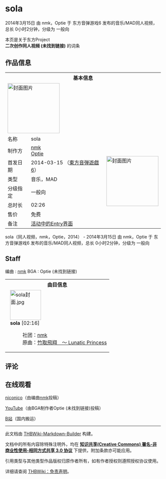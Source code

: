 # sola

<!-- source html: G:\repos\THBWiki-Markdown-Builder\THBWikiMarkdown\Temp\main\7\75\ns0%3Asola.html -->

2014年3月15日 由 nmk，Optie 于 东方音弹游戏6 发布的音乐/MAD同人视频，总长 0小时2分钟，分级为 一般向

本页是关于东方Project  
 **二次创作同人视频 (未找到链接)** 的词条

## 作品信息

<table><tbody><tr><th colspan="3">基本信息</th></tr><tr><td class="cover-artwork-mobile" colspan="2"><a href="./文件-sola封面.jpg.md" class="image" title="封面图片"><img alt="封面图片" src="https://upload.thwiki.cc/thumb/2/2d/sola%E5%B0%81%E9%9D%A2.jpg/168px-sola%E5%B0%81%E9%9D%A2.jpg" decoding="async" loading="lazy" width="168" height="162" srcset="https://upload.thwiki.cc/thumb/2/2d/sola%E5%B0%81%E9%9D%A2.jpg/252px-sola%E5%B0%81%E9%9D%A2.jpg 1.5x, https://upload.thwiki.cc/thumb/2/2d/sola%E5%B0%81%E9%9D%A2.jpg/336px-sola%E5%B0%81%E9%9D%A2.jpg 2x" data-file-width="993" data-file-height="959"></a></td>
</tr><tr><td class="label">名称</td><td colspan="2"> sola </td></tr><tr><td class="label">制作方</td><td><a href="./nmk.md" title="nmk">nmk</a><br><a href="/index.php?title=Optie&amp;action=edit&amp;redlink=1" class="new" title="Optie（页面不存在）">Optie</a></td><td class="cover-artwork" rowspan="6" style="min-width:168px;"><a href="./文件-sola封面.jpg.md" class="image" title="封面图片"><img alt="封面图片" src="https://upload.thwiki.cc/thumb/2/2d/sola%E5%B0%81%E9%9D%A2.jpg/168px-sola%E5%B0%81%E9%9D%A2.jpg" decoding="async" loading="lazy" width="168" height="162" srcset="https://upload.thwiki.cc/thumb/2/2d/sola%E5%B0%81%E9%9D%A2.jpg/252px-sola%E5%B0%81%E9%9D%A2.jpg 1.5x, https://upload.thwiki.cc/thumb/2/2d/sola%E5%B0%81%E9%9D%A2.jpg/336px-sola%E5%B0%81%E9%9D%A2.jpg 2x" data-file-width="993" data-file-height="959"></a></td>
</tr><tr><td class="label">首发日期</td><td>2014-03-15&#160;（<a href="/展会作品列表?e=%E4%B8%9C%E6%96%B9%E9%9F%B3%E5%BC%B9%E6%B8%B8%E6%88%8F%236">東方音弾遊戯6</a>）</td></tr><tr><td class="label">类型</td><td>音乐，MAD</td></tr><tr><td class="label">分级指定</td><td>一般向</td></tr><tr><td class="label">总时长</td><td>02:26</td></tr><tr><td class="label">售价</td><td>免费</td></tr><tr><td class="label">备注</td><td colspan="2"><a rel="nofollow" class="external text" href="http://manbow.nothing.sh/event/event.cgi?action=More_def&amp;num=44&amp;event=92">活动中的Entry界面</a></td></tr></tbody></table>

sola（同人视频，nmk，Optie，2014） - 2014年3月15日 由 nmk，Optie 于 东方音弹游戏6 发布的音乐/MAD同人视频，总长 0小时2分钟，分级为 一般向

## Staff
编曲
: [nmk](./nmk.md)
BGA
: Optie (未找到链接)


<table><tbody><tr><th colspan="2">曲目信息</th></tr><tr><td colspan="2" style="padding-left: 1em;"><div class="floatright"><a href="./文件-sola封面.jpg.md" class="image"><img alt="sola封面.jpg" src="https://upload.thwiki.cc/thumb/2/2d/sola%E5%B0%81%E9%9D%A2.jpg/100px-sola%E5%B0%81%E9%9D%A2.jpg" decoding="async" loading="lazy" width="100" height="97" srcset="https://upload.thwiki.cc/thumb/2/2d/sola%E5%B0%81%E9%9D%A2.jpg/150px-sola%E5%B0%81%E9%9D%A2.jpg 1.5x, https://upload.thwiki.cc/thumb/2/2d/sola%E5%B0%81%E9%9D%A2.jpg/200px-sola%E5%B0%81%E9%9D%A2.jpg 2x" data-file-width="993" data-file-height="959"></a></div><b>sola</b> &#91;02:16&#93;<dl><dd>社团：<a href="./nmk.md" title="nmk">nmk</a><br>原曲：<a href="./竹取飛翔_～_Lunatic_Princess.md" class="mw-redirect" title="竹取飛翔 ～ Lunatic Princess">竹取飛翔　～ Lunatic Princess</a><br></dd></dl></td></tr></tbody></table>



## 评论

## 在线观看
  
[niconico](http://www.nicovideo.jp/watch/sm23098965)（由编曲[nmk](./nmk.md)投稿）
  
  
[YouTube](https://www.youtube.com/watch?v=xuh72RSaNgQ)（由BGA制作者Optie (未找到链接)投稿）
  
  
[B站](https://www.bilibili.com/video/av1186748)（国内搬运）
  





---

此文档由 [THBWiki-Markdown-Builder](https://github.com/Delsin-Yu/THBWiki-Markdown-Builder) 构建。

文档中的所有内容除特殊注明外，均在 [**知识共享(Creative Commons) 署名-非商业性使用-相同方式共享 3.0 协议**](https://creativecommons.org/licenses/by-sa/3.0/deed.zh-hans) 下提供，附加条款亦可能应用。

引用类型与其他类型作品版权归原作者所有，如有作者授权则遵照授权协议使用。

详细请查阅 [THBWiki：免责声明](https://thbwiki.cc/THBWiki:%E5%85%8D%E8%B4%A3%E5%A3%B0%E6%98%8E)。

